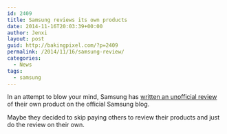 ```yaml
---
id: 2409
title: Samsung reviews its own products
date: 2014-11-16T20:03:39+00:00
author: Jenxi
layout: post
guid: http://bakingpixel.com/?p=2409
permalink: /2014/11/16/samsung-review/
categories:
  - News
tags:
  - samsung
---
```

In an attempt to blow your mind, Samsung has [written an unofficial review](http://global.samsungtomorrow.com/?p=44428) of their own product on the official Samsung blog.

Maybe they decided to skip paying others to review their products and just do the review on their own.